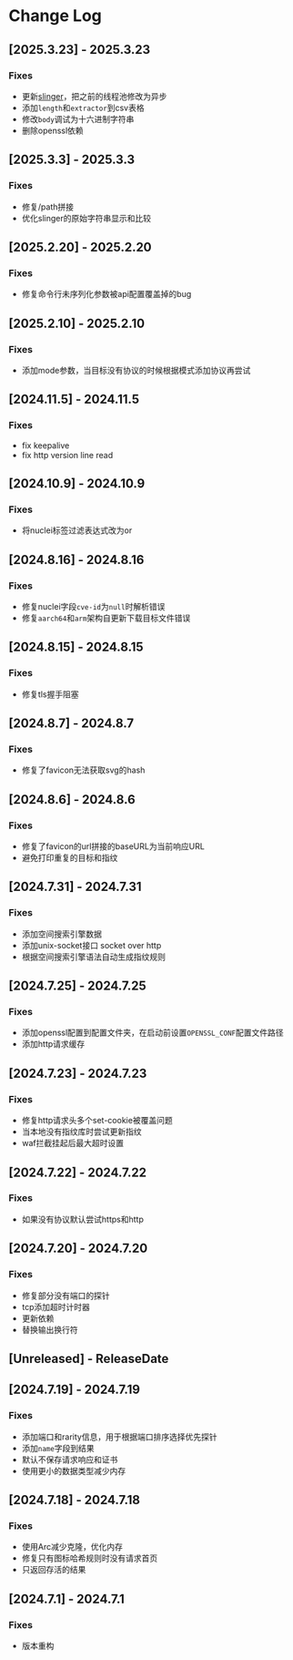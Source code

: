 # Change Log

<!-- next-header -->
## [2025.3.23] - 2025.3.23

### Fixes

- 更新[slinger](https://github.com/emo-crab/slinger)，把之前的线程池修改为异步
- 添加`length`和`extractor`到csv表格
- 修改`body`调试为十六进制字符串
- 删除openssl依赖

## [2025.3.3] - 2025.3.3

### Fixes

- 修复/path拼接
- 优化slinger的原始字符串显示和比较

## [2025.2.20] - 2025.2.20

### Fixes

- 修复命令行未序列化参数被api配置覆盖掉的bug

## [2025.2.10] - 2025.2.10

### Fixes

- 添加mode参数，当目标没有协议的时候根据模式添加协议再尝试

## [2024.11.5] - 2024.11.5

### Fixes

- fix keepalive
- fix http version line read

## [2024.10.9] - 2024.10.9

### Fixes

- 将nuclei标签过滤表达式改为or

## [2024.8.16] - 2024.8.16

### Fixes

- 修复nuclei字段`cve-id`为`null`时解析错误
- 修复`aarch64`和`arm`架构自更新下载目标文件错误

## [2024.8.15] - 2024.8.15

### Fixes

- 修复tls握手阻塞

## [2024.8.7] - 2024.8.7

### Fixes

- 修复了favicon无法获取svg的hash

## [2024.8.6] - 2024.8.6

### Fixes

- 修复了favicon的url拼接的baseURL为当前响应URL
- 避免打印重复的目标和指纹

## [2024.7.31] - 2024.7.31

### Fixes

- 添加空间搜索引擎数据
- 添加unix-socket接口 socket over http
- 根据空间搜索引擎语法自动生成指纹规则

## [2024.7.25] - 2024.7.25

### Fixes

- 添加openssl配置到配置文件夹，在启动前设置`OPENSSL_CONF`配置文件路径
- 添加http请求缓存

## [2024.7.23] - 2024.7.23

### Fixes

- 修复http请求头多个set-cookie被覆盖问题
- 当本地没有指纹库时尝试更新指纹
- waf拦截挂起后最大超时设置

## [2024.7.22] - 2024.7.22

### Fixes

- 如果没有协议默认尝试https和http

## [2024.7.20] - 2024.7.20

### Fixes

- 修复部分没有端口的探针
- tcp添加超时计时器
- 更新依赖
- 替换输出换行符

## [Unreleased] - ReleaseDate

## [2024.7.19] - 2024.7.19

### Fixes

- 添加端口和rarity信息，用于根据端口排序选择优先探针
- 添加`name`字段到结果
- 默认不保存请求响应和证书
- 使用更小的数据类型减少内存

## [2024.7.18] - 2024.7.18

### Fixes

- 使用Arc减少克隆，优化内存
- 修复只有图标哈希规则时没有请求首页
- 只返回存活的结果

## [2024.7.1] - 2024.7.1

### Fixes

- 版本重构
